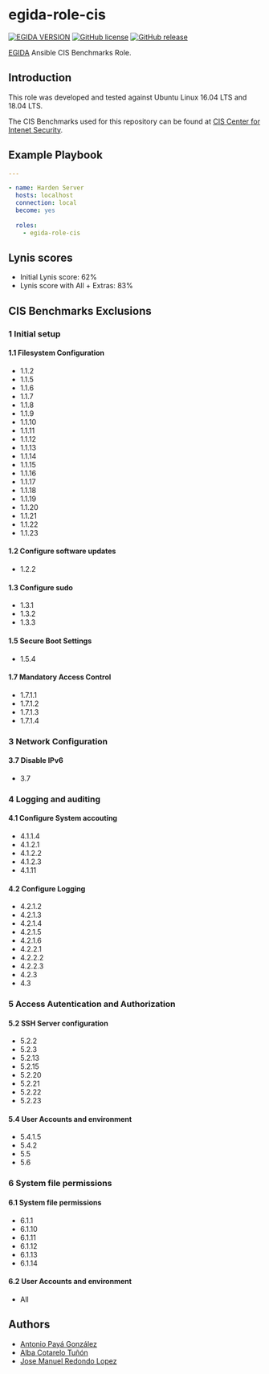 # egida-role-cis

[![EGIDA VERSION](https://img.shields.io/badge/egida-v0.0.1-blue?style=for-the-badge&logo=ansible&color=ff69b4)](https://github.com/antonioalfa22/egida)
[![GitHub license](https://img.shields.io/badge/license-Apache-blue?style=for-the-badge)](https://github.com/antonioalfa22/egida-role-cis/blob/master/LICENSE)
[![GitHub release](https://img.shields.io/badge/release-v.0.0.1-yellowgreen?style=for-the-badge)](https://github.com/antonioalfa22/egida-role-cis/releases)


[EGIDA](https://github.com/antonioalfa22/egida) Ansible CIS Benchmarks Role.

## Introduction

This role was developed and tested against Ubuntu Linux 16.04 LTS and 18.04 LTS.

The CIS Benchmarks used for this repository can be found at [CIS Center for Intenet Security](https://www.cisecurity.org/cis-benchmarks/).

## Example Playbook

```yaml
---

- name: Harden Server
  hosts: localhost
  connection: local
  become: yes
  
  roles:
    - egida-role-cis
```

## Lynis scores

* Initial Lynis score: 62%
* Lynis score with All + Extras: 83%

## CIS Benchmarks Exclusions

### 1 Initial setup

#### 1.1 Filesystem Configuration

* 1.1.2
* 1.1.5
* 1.1.6
* 1.1.7
* 1.1.8
* 1.1.9
* 1.1.10
* 1.1.11
* 1.1.12
* 1.1.13
* 1.1.14
* 1.1.15
* 1.1.16
* 1.1.17
* 1.1.18
* 1.1.19
* 1.1.20
* 1.1.21
* 1.1.22
* 1.1.23

#### 1.2 Configure software updates

* 1.2.2

#### 1.3 Configure sudo

* 1.3.1
* 1.3.2
* 1.3.3

#### 1.5 Secure Boot Settings

* 1.5.4

#### 1.7 Mandatory Access Control

* 1.7.1.1
* 1.7.1.2
* 1.7.1.3
* 1.7.1.4

### 3 Network Configuration

#### 3.7 Disable IPv6

* 3.7

### 4 Logging and auditing

#### 4.1 Configure System accouting

* 4.1.1.4
* 4.1.2.1
* 4.1.2.2
* 4.1.2.3
* 4.1.11

#### 4.2 Configure Logging

* 4.2.1.2
* 4.2.1.3
* 4.2.1.4
* 4.2.1.5
* 4.2.1.6
* 4.2.2.1
* 4.2.2.2
* 4.2.2.3
* 4.2.3
* 4.3

### 5 Access Autentication and Authorization

#### 5.2 SSH Server configuration

* 5.2.2
* 5.2.3
* 5.2.13
* 5.2.15
* 5.2.20
* 5.2.21
* 5.2.22
* 5.2.23

#### 5.4 User Accounts and environment

* 5.4.1.5
* 5.4.2
* 5.5
* 5.6

### 6 System file permissions

#### 6.1 System file permissions

* 6.1.1
* 6.1.10
* 6.1.11
* 6.1.12
* 6.1.13
* 6.1.14

#### 6.2 User Accounts and environment

* All


## Authors

* [Antonio Payá González](https://antoniopg.tk)
* [Alba Cotarelo Tuñón](https://antoniopg.tk)
* [Jose Manuel Redondo Lopez](http://orcid.org/0000-0002-0939-0186)